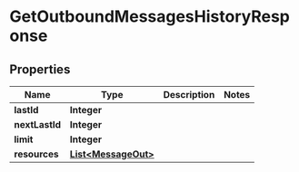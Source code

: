 
# GetOutboundMessagesHistoryResponse

## Properties
Name | Type | Description | Notes
------------ | ------------- | ------------- | -------------
**lastId** | **Integer** |  | 
**nextLastId** | **Integer** |  | 
**limit** | **Integer** |  | 
**resources** | [**List&lt;MessageOut&gt;**](MessageOut.md) |  | 



